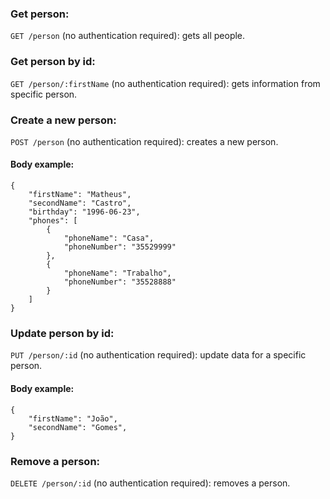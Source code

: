 ### Get person:

`GET /person` (no authentication required): gets all people.

### Get person by id:

`GET /person/:firstName` (no authentication required): gets information from specific person.

### Create a new person:

`POST /person` (no authentication required): creates a new person.

#### Body example:

```
{
	"firstName": "Matheus",
	"secondName": "Castro",
	"birthday": "1996-06-23",
	"phones": [
		{
			"phoneName": "Casa",
			"phoneNumber": "35529999"
		},
		{
			"phoneName": "Trabalho",
			"phoneNumber": "35528888"
		}
	]
}
```

### Update person by id:

`PUT /person/:id` (no authentication required): update data for a specific person.

#### Body example:

```
{
	"firstName": "João",
	"secondName": "Gomes",
}
```

### Remove a person:

`DELETE /person/:id` (no authentication required): removes a person.
